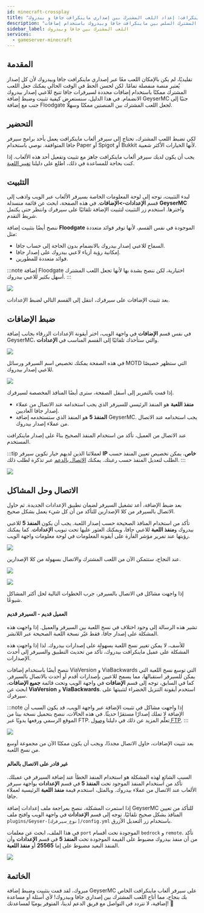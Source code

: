 ```yaml
---
id: minecraft-crossplay
title: "ماينكرافت: إعداد اللعب المشترك بين إصداري ماينكرافت جافا و بيدروك"
description: "اكتشف كيف تفعّل اللعب المشترك السلس بين ماينكرافت جافا وبيدروك باستخدام إضافات GeyserMC و Floodgate لتجربة متعددة اللاعبين محسّنة → تعلّم المزيد الآن"
sidebar_label: اللعب المشترك بين جافا وبيدروك
services:
  - gameserver-minecraft
---
```


## المقدمة

تقليديًا، لم يكن بالإمكان اللعب معًا عبر إصداري ماينكرافت جافا وبيدروك لأن كل إصدار يُعتبر منصة منفصلة تمامًا. لكن لحسن الحظ في الوقت الحالي يمكنك جعل اللعب المشترك ممكنًا باستخدام إضافات محددة لسيرفرات جافا تتيح للاعبي إصدار بيدروك الانضمام. في هذا الدليل، سنستعرض كيفية تثبيت وضبط إضافة GeyserMC جنبًا إلى جنب مع إضافة Floodgate لجعل اللعب المشترك بين المنصتين ممكنًا وسهلًا.

## التحضير

لكي تضبط اللعب المشترك، تحتاج إلى سيرفر ألعاب ماينكرافت يعمل بأحد برامج سيرفر جافا المتوافقة. نوصي باستخدام Paper أو Spigot أو Bukkit لأنها الخيارات الأكثر شعبية.

يجب أن يكون لديك سيرفر ألعاب ماينكرافت جاهز مع تثبيت وتفعيل أحد هذه الألعاب. إذا كنت بحاجة للمساعدة في ذلك، اطلع على دليلنا [تغيير اللعبة](gameserver-gameswitch.md).

## التثبيت

لبدء التثبيت، توجه إلى لوحة المعلومات الخاصة بسيرفر الألعاب عبر الويب واذهب إلى قسم **الإعدادات->الإضافات**. في هذه الصفحة، ابحث عن قائمة منسدلة **GeyserMC** واخترها. استخدم زر التثبيت لتثبيت الإضافة تلقائيًا على سيرفرك وانتظر حتى يكتمل شريط التقدم.

ننصح أيضًا بتثبيت إضافة **Floodgate** الموجودة في نفس القسم، لأنها توفر فوائد متعددة مثل:
- السماح للاعبي إصدار بيدروك بالانضمام بدون الحاجة إلى حساب جافا.
- إمكانية رؤية أزياء لاعبي بيدروك على إصدار جافا.
- فوائد متعددة للمطورين.

:::note
إضافة Floodgate اختيارية، لكن ننصح بشدة بها لأنها تجعل اللعب المشترك أسهل بكثير للاعبي بيدروك.
:::

![](https://screensaver01.zap-hosting.com/index.php/s/cagcHmzwR2yBZSo/preview)

بعد تثبيت الإضافات على سيرفرك، انتقل إلى القسم التالي لضبط الإعدادات.

## ضبط الإضافات

في نفس قسم **الإضافات** في واجهة الويب، اختر أيقونة الإعدادات الزرقاء بجانب إضافة GeyserMC، والتي ستأخذك تلقائيًا إلى القسم المناسب في **الإعدادات**.

![](https://screensaver01.zap-hosting.com/index.php/s/RAZKNSdePa5wBs4/preview)

في هذه الصفحة يمكنك تخصيص اسم السيرفر ورسائل MOTD التي ستظهر خصيصًا للاعبي إصدار بيدروك.

![](https://screensaver01.zap-hosting.com/index.php/s/kBzxQkmNgdsWgZb/preview)

إذا قمت بالتمرير إلى أسفل الصفحة، سترى أيضًا المنافذ المخصصة لسيرفرك.

- **منفذ اللعبة** هو المنفذ الرئيسي للسيرفر الذي يجب استخدامه عند الاتصال من عملاء إصدار جافا العاديين.
- **المنفذ 5** هو المنفذ الذي ستستخدمه إضافة GeyserMC. يجب استخدامه عند الاتصال من عملاء إصدار بيدروك.

عند الاتصال من العميل، تأكد من استخدام المنفذ الصحيح بناءً على إصدار ماينكرافت المستخدم.

:::tip
لعملائنا الذين لديهم خيار تكوين سيرفر **IP خاص**، يمكن تخصيص تعيين المنفذ حسب الطلب لتعديل المنفذ حسب رغبتك. يمكنك [الاتصال بالدعم](https://zap-hosting.com/en/customer/support/) عبر تذكرة لطلب ذلك.
:::

![](https://screensaver01.zap-hosting.com/index.php/s/joA62kWeJ5crCmY/preview)

## الاتصال وحل المشاكل

بعد ضبط الإضافة، أعد تشغيل السيرفر لضمان تطبيق الإعدادات الجديدة. ثم حاول الاتصال بالسيرفر من كلا الإصدارين للتأكد من أن كل شيء يعمل بشكل صحيح.

تأكد من استخدام المنافذ الصحيحة حسب إصدار اللعبة. يجب أن يكون **المنفذ 5** للاعبي بيدروك و**منفذ اللعبة** للاعبي جافا، ويمكنك العثور عليها تحت تبويب **الإعدادات**. كما يمكنك رؤيتها عند تمرير مؤشر الفأرة على أيقونة المعلومات في لوحة معلومات واجهة الويب.

![](https://screensaver01.zap-hosting.com/index.php/s/M42ZkamKHieRcEz/preview)

عند النجاح، ستتمكن الآن من اللعب المشترك والاتصال بسهولة من كلا الإصدارين.

![](https://screensaver01.zap-hosting.com/index.php/s/oMRWkaSs5KKbkzy/preview)

![](https://screensaver01.zap-hosting.com/index.php/s/xyMaENLFx4BCSPF/preview)

إذا واجهت مشاكل في الاتصال بالسيرفر، جرب الخطوات التالية لحل أكثر المشاكل شيوعًا.

#### العميل قديم - السيرفر قديم

تشير هذه الرسالة إلى وجود اختلاف في نسخ اللعبة بين السيرفر والعميل. إذا واجهت هذه المشكلة على إصدار جافا، فقط غيّر نسخة اللعبة الصحيحة عبر اللانشر.

للأسف، لا يمكن تغيير نسخ اللعبة بسهولة على إصدارات بيدروك. لذا إذا واجهت هذه المشكلة على عميل ماينكرافت بيدروك، تأكد من تحديث التطبيق والسيرفر إلى أحدث الإصدارات.

ننصح أيضًا باستخدام إضافات ViaVersion و ViaBackwards التي توسع نسخ اللعبة التي يمكن للسيرفر استقبالها، مما يسمح للاعبين بإصدارات أقدم أو أحدث بالاتصال بالسيرفر. كما في السابق، توجه إلى قسم **الإضافات** في واجهة الويب وتحت قائمة **جميع الإضافات**، ابحث عن **ViaVersion** و **ViaBackwards**. استخدم أيقونة التنزيل الخضراء لتثبيتها على سيرفرك.

:::note
إذا واجهت مشاكل في تثبيت الإضافة عبر واجهة الويب، قد يكون السبب أن الإضافة لا تملك إصدارًا مستقرًا حديثًا. في هذه الحالات، ننصح بتحميل نسخة بيتا من الموقع الرسمي ورفعها يدويًا عبر FTP. تعلّم المزيد عن ذلك في دليلنا [وصول FTP](gameserver-ftpaccess.md).
:::

![](https://screensaver01.zap-hosting.com/index.php/s/QCcndf6TGMsrw7x/preview)

بعد تثبيت الإضافات، حاول الاتصال مجددًا، ويجب أن يكون ممكنًا الآن من مجموعة أوسع من نسخ اللعبة.

#### غير قادر على الاتصال بالعالم

السبب الشائع لهذه المشكلة هو استخدام المنفذ الخطأ عند إضافة السيرفر في عميلك. تأكد من استخدام المنفذ الموجود تحت **المنفذ 5** في قسم **الإعدادات** بواجهة سيرفر الألعاب عند الاتصال من عملاء بيدروك. وبالمثل، استخدم قيمة **منفذ اللعبة** الرئيسية لعملاء جافا.

إذا استمرت المشكلة، ننصح بمراجعة ملف إعدادات إضافة GeyserMC للتأكد من تعيين المنافذ بشكل صحيح تلقائيًا. توجه إلى قسم **الإعدادات** في واجهة الويب وافتح ملف `plugins/Geyser-[نوع_سيرفرك]/config.yml` باستخدام زر التعديل الأزرق.

في هذا الملف، ابحث عن معلمات `port` الموجودة تحت أقسام `bedrock` و `remote`. تأكد من أن منفذ بيدروك مضبوط على القيمة الموجودة تحت **المنفذ 5** في قسم **الإعدادات** وأن المنفذ البعيد مضبوط على إما **25565** أو **منفذ اللعبة**.

![](https://screensaver01.zap-hosting.com/index.php/s/AcZ5JAasBcKQpCm/preview)

## الخاتمة

مبروك، لقد قمت بتثبيت وضبط إضافة GeyserMC على سيرفر ألعاب ماينكرافت الخاص بك بنجاح، مما أتاح اللعب المشترك بين إصداري جافا وبيدروك! لأي أسئلة أو مساعدة إضافية، لا تتردد في التواصل مع فريق الدعم لدينا، المتوفر يوميًا لمساعدتك! 🙂